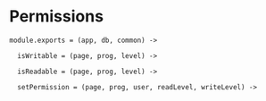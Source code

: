 # Permissions 

    module.exports = (app, db, common) ->

      isWritable = (page, prog, level) ->

      isReadable = (page, prog, level) -> 

      setPermission = (page, prog, user, readLevel, writeLevel) ->